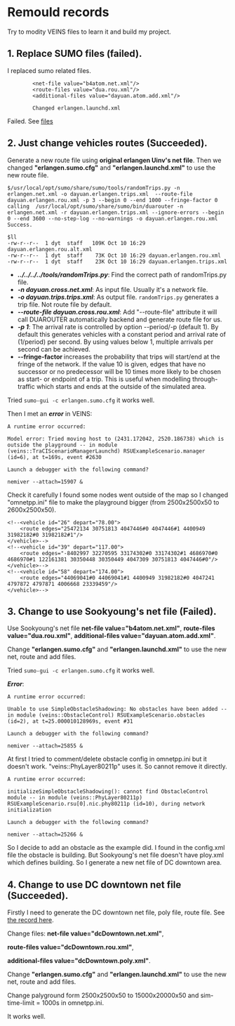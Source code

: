 # Remould records

Try to modity VEINS files to learn it and build my project.

## 1. Replace SUMO files (**failed**). 

I replaced sumo related files. 
```
        <net-file value="b4atom.net.xml"/>
        <route-files value="dua.rou.xml"/>
        <additional-files value="dayuan.atom.add.xml"/>

        Changed erlangen.launchd.xml
```

Failed. See [files](./examples/veins_sumofail/)

## 2. Just change vehicles routes (**Succeeded**).

Generate a new route file using **original erlangen Uinv's net file**. Then we changed **"erlangen.sumo.cfg"** and **"erlangen.launchd.xml"** to use the new route file.
```linux
$/usr/local/opt/sumo/share/sumo/tools/randomTrips.py -n erlangen.net.xml -o dayuan.erlangen.trips.xml  --route-file dayuan.erlangen.rou.xml -p 3 --begin 0 --end 1000 --fringe-factor 0
calling  /usr/local/opt/sumo/share/sumo/bin/duarouter -n erlangen.net.xml -r dayuan.erlangen.trips.xml --ignore-errors --begin 0 --end 3600 --no-step-log --no-warnings -o dayuan.erlangen.rou.xml
Success.

$ll
-rw-r--r--  1 dyt  staff   109K Oct 10 16:29 dayuan.erlangen.rou.alt.xml
-rw-r--r--  1 dyt  staff    73K Oct 10 16:29 dayuan.erlangen.rou.xml
-rw-r--r--  1 dyt  staff    23K Oct 10 16:29 dayuan.erlangen.trips.xml
```

- ***../../../../tools/randomTrips.py***: Find the correct path of randomTrips.py file.
- ***-n dayuan.cross.net.xml***: As input file. Usually it's a network file.
- ***-o dayuan.trips.trips.xml***: As output file. `randomTrips.py` generates a trip file. Not route file by default.
- ***--route-file dayuan.cross.rou.xml***: Add "--route-file" attribute it will call DUAROUTER automatically backend and generate route file for us. 
- ***-p 1***: The arrival rate is controlled by option --period/-p <FLOAT> (default 1). By default this generates vehicles with a constant period and arrival rate of (1/period) per second. By using values below 1, multiple arrivals per second can be achieved.
- **--fringe-factor <FLOAT>** increases the probability that trips will start/end at the fringe of the network. If the value 10 is given, edges that have no successor or no predecessor will be 10 times more likely to be chosen as start- or endpoint of a trip. This is useful when modelling through-traffic which starts and ends at the outside of the simulated area.

Tried `sumo-gui -c erlangen.sumo.cfg` it works well.

Then I met an ***error*** in VEINS:
```
A runtime error occurred:

Model error: Tried moving host to (2431.172042, 2520.186738) which is outside the playground -- in module (veins::TraCIScenarioManagerLaunchd) RSUExampleScenario.manager (id=6), at t=169s, event #2630

Launch a debugger with the following command?

nemiver --attach=15907 &
```
Check it carefully I found some nodes went outside of the map so I changed "omnetpp.ini" file to make the playground bigger (from 2500x2500x50 to 2600x2500x50).

<!--<vehicle id="24" depart="72.00">
        <route edges="-8403007 -29900564#1 -8402998#2 -8402998#1 -8402997 32270595 33174302#0 33174302#1 4686970#0 4686970#1 122161381 30350448 8364476 30350450#0 30350450#1 30350450#2 4006702#0 31255203#0 31255203#1 -31255203#1"/>
    </vehicle>-->
    <!--<vehicle id="26" depart="78.00">
        <route edges="25472134 30751813 4047446#0 4047446#1 4400949 31982182#0 31982182#1"/>
    </vehicle>-->
    <!--<vehicle id="39" depart="117.00">
        <route edges="-8402997 32270595 33174302#0 33174302#1 4686970#0 4686970#1 122161381 30350448 30350449 4047309 30751813 4047446#0"/>
    </vehicle>-->
    <!--<vehicle id="58" depart="174.00">
        <route edges="44069041#0 44069041#1 4400949 31982182#0 4047241 4797872 4797871 4006668 23339459"/>
    </vehicle>-->

## 3. Change to use Sookyoung's net file (**Failed**).

Use Sookyoung's net file **net-file value="b4atom.net.xml"**,
**route-files value="dua.rou.xml"**,
**additional-files value="dayuan.atom.add.xml"**.

Change **"erlangen.sumo.cfg"** and **"erlangen.launchd.xml"** to use the new net, route  and add files.

Tried `sumo-gui -c erlangen.sumo.cfg` it works well.

***Error***:

```
A runtime error occurred:

Unable to use SimpleObstacleShadowing: No obstacles have been added -- in module (veins::ObstacleControl) RSUExampleScenario.obstacles (id=2), at t=25.000010128969s, event #31

Launch a debugger with the following command?

nemiver --attach=25855 &
```


At first I tried to comment/delete obstacle config in omnetpp.ini but it doesn't work. "veins::PhyLayer80211p" uses it. So cannot remove it directly. 

```
A runtime error occurred:

initializeSimpleObstacleShadowing(): cannot find ObstacleControl module -- in module (veins::PhyLayer80211p) RSUExampleScenario.rsu[0].nic.phy80211p (id=10), during network initialization

Launch a debugger with the following command?

nemiver --attach=25266 &
```

So I decide to add an obstacle as the example did. I found in the config.xml file the obstacle is building. But Sookyoung's net file doesn't have ploy.xml which defines building. So I generate a new net file of DC downtown area. 

## 4. Change to use DC downtown net file (**Succeeded**).

Firstly I need to generate the DC downtown net file, poly file, route file. See [the record here](https://github.com/DayuanTan/SUMO_dy_public/blob/master/dayuan/generate2_DCdowntown.md).

Change files:
**net-file value="dcDowntown.net.xml"**,

**route-files value="dcDowntown.rou.xml"**,

**additional-files value="dcDowntown.poly.xml"**.

Change **"erlangen.sumo.cfg"** and **"erlangen.launchd.xml"** to use the new net, route  and add files.

Change palyground form 2500x2500x50 to 15000x20000x50 and sim-time-limit = 1000s in omnetpp.ini.

It works well.
